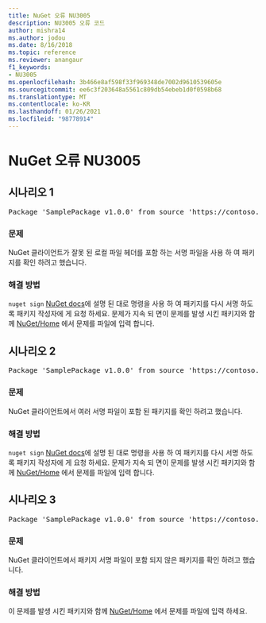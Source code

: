 ```yaml
---
title: NuGet 오류 NU3005
description: NU3005 오류 코드
author: mishra14
ms.author: jodou
ms.date: 8/16/2018
ms.topic: reference
ms.reviewer: anangaur
f1_keywords:
- NU3005
ms.openlocfilehash: 3b466e8af598f33f969348de7002d9610539605e
ms.sourcegitcommit: ee6c3f203648a5561c809db54ebeb1d0f0598b68
ms.translationtype: MT
ms.contentlocale: ko-KR
ms.lasthandoff: 01/26/2021
ms.locfileid: "98778914"
---
```

# <a name="nuget-error-nu3005"></a>NuGet 오류 NU3005

## <a name="scenario-1"></a>시나리오 1

<pre>Package 'SamplePackage v1.0.0' from source 'https://contoso.com/index.json': The package contains an invalid package signature file.</pre>

### <a name="issue"></a>문제

NuGet 클라이언트가 잘못 된 로컬 파일 헤더를 포함 하는 서명 파일을 사용 하 여 패키지를 확인 하려고 했습니다.


### <a name="solution"></a>해결 방법

`nuget sign` [NuGet docs](../../create-packages/sign-a-package.md)에 설명 된 대로 명령을 사용 하 여 패키지를 다시 서명 하도록 패키지 작성자에 게 요청 하세요. 문제가 지속 되 면이 문제를 발생 시킨 패키지와 함께 [NuGet/Home](https://github.com/NuGet/Home/issues) 에서 문제를 파일에 입력 합니다.



## <a name="scenario-2"></a>시나리오 2

<pre>Package 'SamplePackage v1.0.0' from source 'https://contoso.com/index.json': The package contains multiple package signature files.</pre>

### <a name="issue"></a>문제

NuGet 클라이언트에서 여러 서명 파일이 포함 된 패키지를 확인 하려고 했습니다.


### <a name="solution"></a>해결 방법

`nuget sign` [NuGet docs](../../create-packages/sign-a-package.md)에 설명 된 대로 명령을 사용 하 여 패키지를 다시 서명 하도록 패키지 작성자에 게 요청 하세요. 문제가 지속 되 면이 문제를 발생 시킨 패키지와 함께 [NuGet/Home](https://github.com/NuGet/Home/issues) 에서 문제를 파일에 입력 합니다.



## <a name="scenario-3"></a>시나리오 3

<pre>Package 'SamplePackage v1.0.0' from source 'https://contoso.com/index.json': The package does not contain a valid package signature file.</pre>

### <a name="issue"></a>문제

NuGet 클라이언트에서 패키지 서명 파일이 포함 되지 않은 패키지를 확인 하려고 했습니다.


### <a name="solution"></a>해결 방법

이 문제를 발생 시킨 패키지와 함께 [NuGet/Home](https://github.com/NuGet/Home/issues) 에서 문제를 파일에 입력 하세요.

